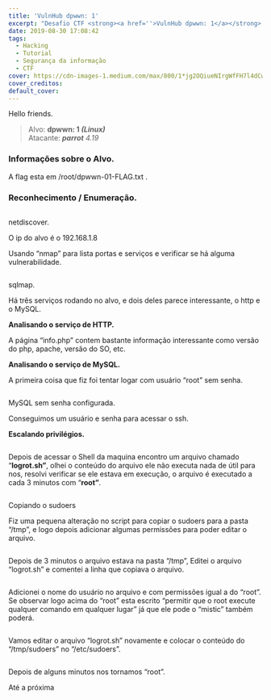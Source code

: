 ```yaml
---
title: 'VulnHub dpwwn: 1'
excerpt: "Desafio CTF <strong><a href=''>VulnHub dpwwn: 1</a></strong> Realizado para aprendizado sobre conceitos de segurança da informação."
date: 2019-08-30 17:08:42
tags: 
  - Hacking
  - Tutorial
  - Segurança da informação
  - CTF
cover: https://cdn-images-1.medium.com/max/800/1*jg2OQiueNIrgWfFH7l4dCw.png
cover_creditos:
default_cover:
---
```


Hello friends.

> Alvo: **dpwwn: 1 _(Linux)_**  
> Atacante: **_parrot_** _4.19_

### Informações sobre o Alvo.

A flag esta em /root/dpwwn-01-FLAG.txt .

### Reconhecimento / Enumeração.

<figure class="image">
      <img src="https://cdn-images-1.medium.com/max/800/1*jg2OQiueNIrgWfFH7l4dCw.png" alt="">
      <figcaption></figcaption>
    </figure>

netdiscover.

O ip do alvo é o 192.168.1.8

Usando “nmap” para lista portas e serviços e verificar se há alguma vulnerabilidade.

<figure class="image">
      <img src="https://cdn-images-1.medium.com/max/800/1*Uim4_nm6E7vctEA_YahyYw.png" alt="">
      <figcaption></figcaption>
    </figure>

sqlmap.

Há três serviços rodando no alvo, e dois deles parece interessante, o http e o MySQL.

**Analisando o serviço de HTTP.**

A página “info.php” contem bastante informação interessante como versão do php, apache, versão do SO, etc.

**Analisando o serviço de MySQL.**

A primeira coisa que fiz foi tentar logar com usuário “root” sem senha.

<figure class="image">
      <img src="https://cdn-images-1.medium.com/max/800/1*zTgz5LDn8B0-M2S_yAZDpw.png" alt="">
      <figcaption></figcaption>
    </figure>

MySQL sem senha configurada.

Conseguimos um usuário e senha para acessar o ssh.

**Escalando privilégios.**

<figure class="image">
      <img src="https://cdn-images-1.medium.com/max/800/1*aC61Y645Hi1fXWZ-sPfgbw.png" alt="">
      <figcaption></figcaption>
    </figure>

Depois de acessar o Shell da maquina encontro um arquivo chamado “**logrot.sh”**, olhei o conteúdo do arquivo ele não executa nada de útil para nos, resolvi verificar se ele estava em execução, o arquivo é executado a cada 3 minutos com “**root”**.

<figure class="image">
      <img src="https://cdn-images-1.medium.com/max/800/1*pqg8h-6CJqLdrUITMH9dWg.png" alt="">
      <figcaption></figcaption>
    </figure>

Copiando o sudoers

Fiz uma pequena alteração no script para copiar o sudoers para a pasta “/tmp”, e logo depois adicionar algumas permissões para poder editar o arquivo.

<figure class="image">
      <img src="https://cdn-images-1.medium.com/max/800/1*cusul-IqbMM4n3nDrUjRhA.png" alt="">
      <figcaption></figcaption>
    </figure>

Depois de 3 minutos o arquivo estava na pasta “/tmp”, Editei o arquivo “logrot.sh” e comentei a linha que copiava o arquivo.

<figure class="image">
      <img src="https://cdn-images-1.medium.com/max/800/1*P1qI2AW25JAXjsfBTObQHQ.png" alt="">
      <figcaption></figcaption>
    </figure>

Adicionei o nome do usuário no arquivo e com permissões igual a do “root”.  
Se observar logo acima do “root” esta escrito “permitir que o root execute qualquer comando em qualquer lugar” já que ele pode o “mistic” também poderá.

<figure class="image">
      <img src="https://cdn-images-1.medium.com/max/800/1*orOBUqQMtLTBDZHiK-yZyw.png" alt="">
      <figcaption></figcaption>
    </figure>

Vamos editar o arquivo “logrot.sh” novamente e colocar o conteúdo do “/tmp/sudoers” no “/etc/sudoers”.

<figure class="image">
      <img src="https://cdn-images-1.medium.com/max/800/1*xSaVtMBQXZyZRhpbiDXujg.png" alt="">
      <figcaption></figcaption>
    </figure>

Depois de alguns minutos nos tornamos “root”.

Até a próxima